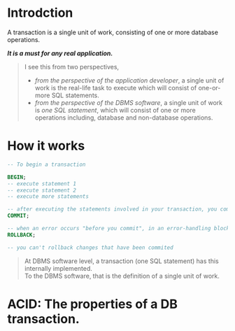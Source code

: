 # Introdction
A transaction is a single unit of work, consisting of one or more database operations.

***It is a must for any real application.***

>I see this from two perspectives,
>- *from the perspective of the application developer*, a single unit of work is the real-life task to execute which will consist of one-or-more SQL statements.
>- *from the perspective of the DBMS software*, a single unit of work is *one SQL statement*, which will consist of one or more operations including, database and non-database operations.


# How it works
```sql
-- To begin a transaction

BEGIN;
-- execute statement 1
-- execute statement 2
-- execute more statements

-- after executing the statements involved in your transaction, you commit the changes.
COMMIT;

-- when an error occurs "before you commit", in an error-handling block, you should rollback changes. The DBMS software is not aware of an errors in your programming language.
ROLLBACK;

-- you can't rollback changes that have been commited
```

> At DBMS software level, a transaction (one SQL statement) has this internally implemented.\
>To the DBMS software, that is the definition of a single unit of work.


# ACID: The properties of a DB transaction.
